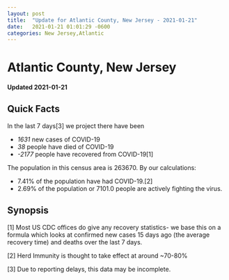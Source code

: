 ```yaml
---
layout: post
title:  "Update for Atlantic County, New Jersey - 2021-01-21"
date:   2021-01-21 01:01:29 -0600
categories: New Jersey,Atlantic
---
```


# Atlantic County, New Jersey
#### Updated 2021-01-21

## Quick Facts

In the last 7 days[3] we project there have been
- *1631* new cases of COVID-19
- *38* people have died of COVID-19
- *-2177* people have recovered from COVID-19[1]

The population in this census area is 263670. By our calculations:
- 7.41% of the population have had COVID-19.[2]
- 2.69% of the population or 7101.0 people are actively fighting the virus.

## Synopsis




[1] Most US CDC offices do give any recovery statistics- we base this on a formula which looks at confirmed new cases
15 days ago (the average recovery time) and deaths over the last 7 days.

[2] Herd Immunity is thought to take effect at around ~70-80%

[3] Due to reporting delays, this data may be incomplete.
 
    